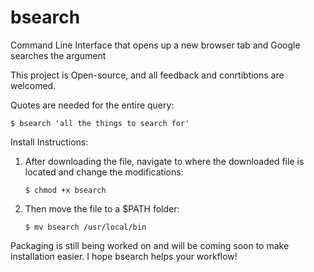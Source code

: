 # bsearch
Command Line Interface that opens up a new browser tab and Google searches the argument

This project is Open-source, and all feedback and conrtibtions are welcomed. 

Quotes are needed for the entire query:

    $ bsearch 'all the things to search for'
    
Install Instructions:

1) After downloading the file, navigate to where the downloaded file is located and change the modifications:

    `$ chmod +x bsearch`
    
2) Then move the file to a $PATH folder:

    `$ mv bsearch /usr/local/bin`
    
 
Packaging is still being worked on and will be coming soon to make installation easier.
I hope bsearch helps your workflow!

